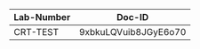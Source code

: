 Lab-Number           |Doc-ID
---------------------|--------------------
CRT-TEST    |9xbkuLQVuib8JGyE6o70
